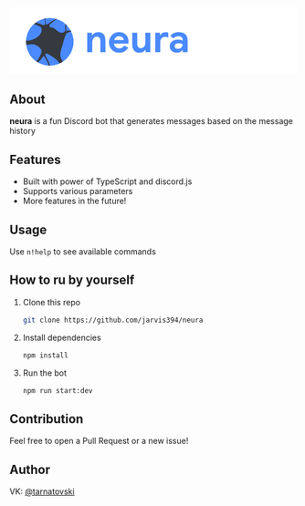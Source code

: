 <p align="left"><img  src="./images/text_logo_neura.png" alt="terminal view" /></p>

## About

**neura** is a fun Discord bot that generates messages based on the message history

## Features

- Built with power of TypeScript and discord.js
- Supports various parameters
- More features in the future!

## Usage

Use `n!help` to see available commands

## How to ru by yourself

1. Clone this repo
    ```bash
    git clone https://github.com/jarvis394/neura
    ```
2. Install dependencies
    ```bash
    npm install
    ```
3. Run the bot
    ```bash
    npm run start:dev
    ```

## Contribution

Feel free to open a Pull Request or a new issue!

## Author

VK: [@tarnatovski](https://vk.com/tarnatovski)